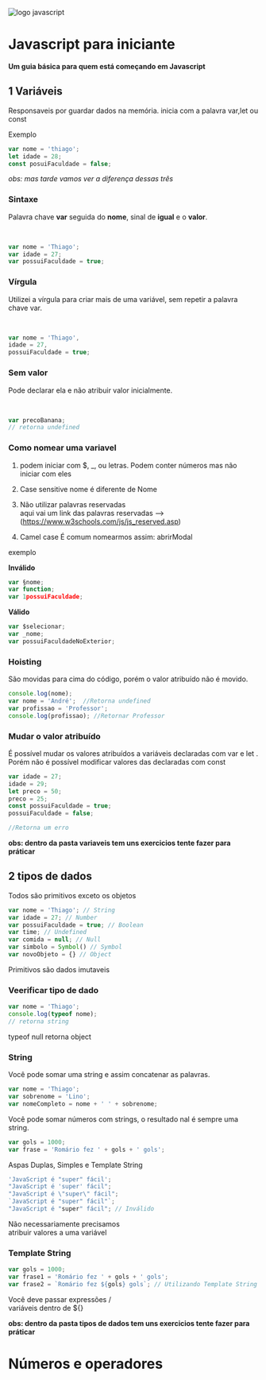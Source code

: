 ![logo javascript](https://cdn.iconscout.com/icon/free/png-256/javascript-2752148-2284965.png)
# Javascript para iniciante </br>

__Um guia básica para quem está começando em Javascript__
## 1 Variáveis
Responsaveis por guardar dados na memória.
inicia com a palavra var,let ou const

<p>
Exemplo
</p>

~~~javascript
var nome = 'thiago';                      
let idade = 28;
const posuiFaculdade = false; 
~~~

_obs: mas tarde vamos ver a diferença dessas três_

### Sintaxe


Palavra chave **var** seguida do **nome**, sinal de **igual** e o **valor**.

</br>

~~~javascript
var nome = 'Thiago';
var idade = 27;
var possuiFaculdade = true;
~~~

### Vírgula
<p>
Utilizei a vírgula para criar mais de uma variável, sem repetir a
palavra chave var.</p>
</br>

~~~javascript
var nome = 'Thiago',
idade = 27,
possuiFaculdade = true;
~~~
### Sem valor
<p>
Pode declarar ela e não atribuir valor inicialmente.
</p>
</br>

~~~javascript
var precoBanana;
// retorna undefined
~~~

### Como nomear uma variavel

1. podem iniciar com $, _, ou letras.
Podem conter números mas não iniciar com eles

2. Case sensitive
nome é diferente de Nome

3. Não utilizar palavras reservadas</br>
aqui vai um link das palavras reservadas --> (https://www.w3schools.com/js/js_reserved.asp)

4. Camel case
É comum nomearmos assim: abrirModal

<p>
exemplo
</p>

__Inválido__
~~~javascript
var §nome;
var function;
var 1possuiFaculdade;
~~~
__Válido__
~~~javascript
var $selecionar;
var _nome;
var possuiFaculdadeNoExterior;
~~~

### Hoisting
<p>
São movidas para cima do código, porém o valor atribuído não é
movido.
</p>

~~~javascript
console.log(nome);
var nome = 'André';  //Retorna undefined
var profissao = 'Professor';
console.log(profissao); //Retornar Professor
~~~

### Mudar o valor atribuído
<p>É possível mudar os valores atribuídos a variáveis declaradas com
var e let . Porém não é possível modificar valores das declaradas com const</p>

~~~javascript
var idade = 27;
idade = 29;
let preco = 50;
preco = 25;
const possuiFaculdade = true;
possuiFaculdade = false;

//Retorna um erro
~~~
**obs: dentro da pasta variaveis tem uns exercicios tente fazer para práticar**

## 2 tipos de dados

Todos são primitivos exceto os objetos

~~~javascript
var nome = 'Thiago'; // String
var idade = 27; // Number
var possuiFaculdade = true; // Boolean
var time; // Undefined
var comida = null; // Null
var simbolo = Symbol() // Symbol
var novoObjeto = {} // Object
~~~
Primitivos são dados imutaveis 

### Veerificar tipo de dado

~~~javascript
var nome = 'Thiago';
console.log(typeof nome);
// retorna string
~~~
typeof null  retorna object

### String

Você pode somar uma string e assim concatenar as palavras.

~~~javascript
var nome = 'Thiago';
var sobrenome = 'Lino';
var nomeCompleto = nome + ' ' + sobrenome;
~~~
Você pode somar números com strings, o resultado nal é sempre uma string.
~~~javascript
var gols = 1000;
var frase = 'Romário fez ' + gols + ' gols';
~~~

Aspas Duplas, Simples e Template String

~~~javascript
'JavaScript é "super" fácil';
"JavaScript é 'super' fácil";
"JavaScript é \"super\" fácil";
`JavaScript é "super" fácil"`;
"JavaScript é "super" fácil"; // Inválido
~~~

Não necessariamente precisamos </br>
atribuir valores a uma variável

### Template String

~~~javascript
var gols = 1000;
var frase1 = 'Romário fez ' + gols + ' gols';
var frase2 = `Romário fez ${gols} gols`; // Utilizando Template String
~~~

Você deve passar expressões / <br>
variáveis dentro de ${}

**obs: dentro da pasta tipos de dados tem uns exercicios tente fazer para práticar**

# Números e operadores
